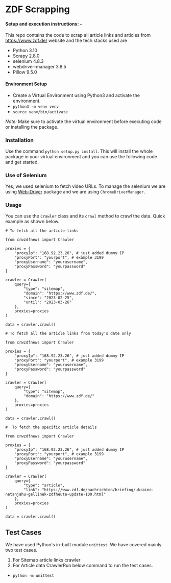 # ZDF Scrapping

#### Setup and execution instructions: - 

This repo contains the code to scrap all article links and articles from https://www.zdf.de/ website and the tech stacks used are
- Python 3.10  
- Scrapy 2.8.0
- selenium 4.8.3
- webdriver-manager 3.8.5
- Pillow 9.5.0


#### Environment Setup

- Create a Virtual Environment using Python3 and activate the environment.
- `python3 -m venv venv`
- `source venv/bin/activate`

*Note:* Make sure to activate the virtual environment before executing code or installing the package.

### Installation

Use the command `python setup.py install`. This will install the whole package in your virtual environment and you can use the following code and get started.
### Use of Selenium

Yes, we used selenium to fetch video URLs. To manage the selenium we are using [Web-Driver](https://pypi.org/project/webdriver-manager/) package and we are using `ChromeDriverManager`.

### Usage

You can use the `Crawler` class and its `crawl` method to crawl the data.
Quick example as shown below.
```
# To fetch all the article links

from crwzdfnews import Crawler

proxies = {
    "proxyIp": "168.92.23.26", # just added dummy IP
    "proxyPort": "yourport", # example 3199
    "proxyUsername": "yourusername",
    "proxyPassword": "yourpassword"
}

crawler = Crawler(
    query={
        "type": "sitemap",
        "domain": "https://www.zdf.de/",
        "since": "2023-02-25",
        "until": "2023-03-26"
    },
    proxies=proxies
)

data = crawler.crawl()
```
```
# To fetch all the article links from today's date only

from crwzdfnews import Crawler

proxies = {
    "proxyIp": "168.92.23.26", # just added dummy IP
    "proxyPort": "yourport", # example 3199
    "proxyUsername": "yourusername",
    "proxyPassword": "yourpassword"
}

crawler = Crawler(
    query={
        "type": "sitemap",
        "domain": "https://www.zdf.de/"
    },
    proxies=proxies
)

data = crawler.crawl()
```

```
#  To fetch the specific article details

from crwzdfnews import Crawler

proxies = {
    "proxyIp": "168.92.23.26", # just added dummy IP
    "proxyPort": "yourport", # example 3199
    "proxyUsername": "yourusername",
    "proxyPassword": "yourpassword"
}

crawler = Crawler(
    query={
        "type": "article",
        "link": "https://www.zdf.de/nachrichten/briefing/ukraine-netanjahu-gellinek-zdfheute-update-100.html"
    },
    proxies=proxies
)

data = crawler.crawl()
```

## Test Cases
We have used Python's in-built module `unittest`.
We have covered mainly two test cases.
1. For Sitemap article links crawler
2. For Article data CrawlerRun below command to run the test cases.
- `python -m unittest`